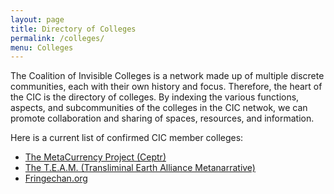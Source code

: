 ```yaml
---
layout: page
title: Directory of Colleges
permalink: /colleges/
menu: Colleges
---
```

The Coalition of Invisible Colleges is a network made up of multiple discrete communities, each with their own history and focus. Therefore, the heart of the CIC is the directory of colleges. By indexing the various functions, aspects, and subcommunities of the colleges in the CIC netwok, we can promote collaboration and sharing of spaces, resources, and information.

Here is a current list of confirmed CIC member colleges:

* [The MetaCurrency Project (Ceptr)](/colleges/ceptr/)
* [The T.E.A.M. (Transliminal Earth Alliance Metanarrative)](/colleges/TEAM/)
* [Fringechan.org](http://www.fringechan.org/)
